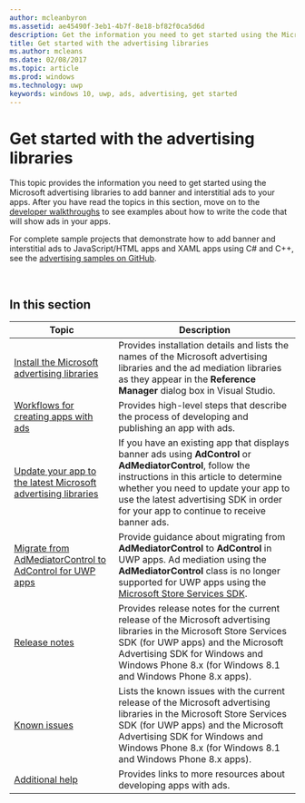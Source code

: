 ```yaml
---
author: mcleanbyron
ms.assetid: ae45490f-3eb1-4b7f-8e18-bf82f0ca5d6d
description: Get the information you need to get started using the Microsoft advertising libraries to add banner and interstitial ads to your apps.
title: Get started with the advertising libraries
ms.author: mcleans
ms.date: 02/08/2017
ms.topic: article
ms.prod: windows
ms.technology: uwp
keywords: windows 10, uwp, ads, advertising, get started
---
```


# Get started with the advertising libraries




This topic provides the information you need to get started using the Microsoft advertising libraries to add banner and interstitial ads to your apps. After you have read the topics in this section, move on to the [developer walkthroughs](developer-walkthroughs.md) to see examples about how to write the code that will show ads in your apps.

For complete sample projects that demonstrate how to add banner and interstitial ads to JavaScript/HTML apps and XAML apps using C# and C++, see the [advertising samples on GitHub](http://aka.ms/githubads).

 

## In this section

| Topic                                                                                                       | Description                 |
|-------------------------------------------------------------------------------------------------------------|-----------------------------|
| [Install the Microsoft advertising libraries](install-the-microsoft-advertising-libraries.md) |  Provides installation details and lists the names of the Microsoft advertising libraries and the ad mediation libraries as they appear in the **Reference Manager** dialog box in Visual Studio.  |
| [Workflows for creating apps with ads](workflows-for-creating-apps-with-ads.md)     |  Provides high-level steps that describe the process of developing and publishing an app with ads.   |
| [Update your app to the latest Microsoft advertising libraries](update-your-app-to-the-latest-advertising-libraries.md)  | If you have an existing app that displays banner ads using **AdControl** or **AdMediatorControl**, follow the instructions in this article to determine whether you need to update your app to use the latest advertising SDK in order for your app to continue to receive banner ads.  |
| [Migrate from AdMediatorControl to AdControl for UWP apps](migrate-from-admediatorcontrol-to-adcontrol.md)  | Provide guidance about migrating from **AdMediatorControl** to **AdControl** in UWP apps. Ad mediation using the **AdMediatorControl** class is no longer supported for UWP apps using the [Microsoft Store Services SDK](http://aka.ms/store-em-sdk).   |
| [Release notes](release-notes-for-the-advertising-libraries.md)         |  Provides release notes for the current release of the Microsoft advertising libraries in the Microsoft Store Services SDK (for UWP apps) and the Microsoft Advertising SDK for Windows and Windows Phone 8.x (for Windows 8.1 and Windows Phone 8.x apps).   |
| [Known issues](known-issues-for-the-advertising-libraries.md)      |  Lists the known issues with the current release of the Microsoft advertising libraries in the Microsoft Store Services SDK (for UWP apps) and the Microsoft Advertising SDK for Windows and Windows Phone 8.x (for Windows 8.1 and Windows Phone 8.x apps).   |
| [Additional help](additional-help.md)                                    |   Provides links to more resources about developing apps with ads.  |


 

 
